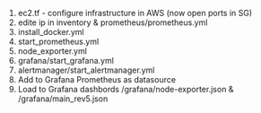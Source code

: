 1. ec2.tf - configure infrastructure in AWS (now open ports in SG)
2. edite ip in inventory & prometheus/prometheus.yml
3. install_docker.yml
4. start_prometheus.yml
5. node_exporter.yml
6. grafana/start_grafana.yml
7. alertmanager/start_alertmanager.yml
8. Add to Grafana Prometheus as datasource
9. Load to Grafana dashbords /grafana/node-exporter.json & /grafana/main_rev5.json